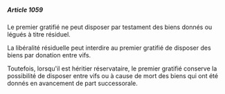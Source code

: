 ##### Article 1059

Le premier gratifié ne peut disposer par testament des biens donnés ou légués à titre résiduel.

La libéralité résiduelle peut interdire au premier gratifié de disposer des biens par donation entre vifs.

Toutefois, lorsqu'il est héritier réservataire, le premier gratifié conserve la possibilité de disposer entre vifs ou à cause de mort des biens qui ont été donnés en avancement de part successorale.

